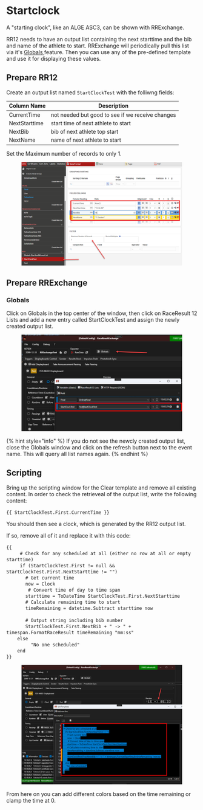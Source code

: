 # Startclock

A "starting clock", like an ALGE ASC3, can be shown with RRExchange.&#x20;

RR12 needs to have an output list containing the next starttime and the bib and name of the athlete to start. RRExchange will periodically pull this list via it's [Globals ](../../../../../scripting/globals/)feature. Then you can use any of the pre-defined template and use it for displaying these values.&#x20;

## Prepare RR12

Create an output list named `StartClockTest` with the folliwng fields:



| Column Name    | Description                                      |
| -------------- | ------------------------------------------------ |
| CurrentTime    | not needed but good to see if we receive changes |
| NextStarttime  | start time of next athlete to start              |
| NextBib        | bib of next athlete top start                    |
| NextName       | name of next athlete to start                    |

Set the Maximum number of records to only 1.

<figure><img src="../../../../../.gitbook/assets/image (10).png" alt=""><figcaption></figcaption></figure>

## Prepare RRExchange

### Globals

Click on Globals in the top center of the window, then click on RaceResult 12 Lists and add a new entry called StartClockTest and assign the newly created output list.

<figure><img src="../../../../../.gitbook/assets/image (11).png" alt=""><figcaption></figcaption></figure>

{% hint style="info" %}
If you do not see the newcly created output list, close the Globals window and click on the refresh button next to the event name. This will query all list names again.
{% endhint %}

## Scripting

Bring up the scripting window for the Clear template and remove all existing content. In order to check the retrieveal of the output list, write the following content:

```
{{ StartClockTest.First.CurrentTime }}
```

You should then see a clock, which is generated by the RR12 output list.&#x20;

If so, remove all of it and replace it with this code:



```
{{
     # Check for any scheduled at all (either no row at all or empty starttime)
     if (StartClockTest.First != null && StartClockTest.First.NextStarttime != "")
       # Get current time
       now = Clock
        # Convert time of day to time span
       starttime = ToDateTime StartClockTest.First.NextStarttime
       # Calculate remaining time to start
       timeRemaining = datetime.Subtract starttime now       
       
       # Output string including bib number
       StartClockTest.First.NextBib + " -> " + timespan.FormatRaceResult timeRemaining "mm:ss"       
    else 
         "No one scheduled"
    end
}}
```

<figure><img src="../../../../../.gitbook/assets/image (12).png" alt=""><figcaption></figcaption></figure>

From here on you can add different colors based on the time remaining or clamp the time at 0.
